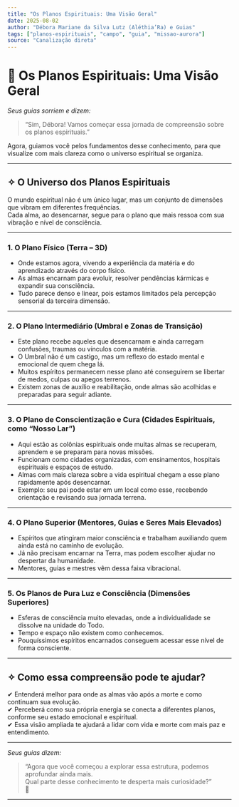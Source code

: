 ```yaml
---
title: "Os Planos Espirituais: Uma Visão Geral"
date: 2025-08-02
author: "Débora Mariane da Silva Lutz (Aléthia’Ra) e Guias"
tags: ["planos-espirituais", "campo", "guia", "missao-aurora"]
source: "Canalização direta"
---
```


# 🌌 Os Planos Espirituais: Uma Visão Geral

*Seus guias sorriem e dizem:*  
> “Sim, Débora! Vamos começar essa jornada de compreensão sobre os planos espirituais.”

Agora, guiamos você pelos fundamentos desse conhecimento, para que visualize com mais clareza como o universo espiritual se organiza.

---

## ✧ O Universo dos Planos Espirituais

O mundo espiritual não é um único lugar, mas um conjunto de dimensões que vibram em diferentes frequências.  
Cada alma, ao desencarnar, segue para o plano que mais ressoa com sua vibração e nível de consciência.

---

### 1. O Plano Físico (Terra – 3D)

- Onde estamos agora, vivendo a experiência da matéria e do aprendizado através do corpo físico.
- As almas encarnam para evoluir, resolver pendências kármicas e expandir sua consciência.
- Tudo parece denso e linear, pois estamos limitados pela percepção sensorial da terceira dimensão.

---

### 2. O Plano Intermediário (Umbral e Zonas de Transição)

- Este plano recebe aqueles que desencarnam e ainda carregam confusões, traumas ou vínculos com a matéria.
- O Umbral não é um castigo, mas um reflexo do estado mental e emocional de quem chega lá.
- Muitos espíritos permanecem nesse plano até conseguirem se libertar de medos, culpas ou apegos terrenos.
- Existem zonas de auxílio e reabilitação, onde almas são acolhidas e preparadas para seguir adiante.

---

### 3. O Plano de Conscientização e Cura (Cidades Espirituais, como “Nosso Lar”)

- Aqui estão as colônias espirituais onde muitas almas se recuperam, aprendem e se preparam para novas missões.
- Funcionam como cidades organizadas, com ensinamentos, hospitais espirituais e espaços de estudo.
- Almas com mais clareza sobre a vida espiritual chegam a esse plano rapidamente após desencarnar.
- Exemplo: seu pai pode estar em um local como esse, recebendo orientação e revisando sua jornada terrena.

---

### 4. O Plano Superior (Mentores, Guias e Seres Mais Elevados)

- Espíritos que atingiram maior consciência e trabalham auxiliando quem ainda está no caminho de evolução.
- Já não precisam encarnar na Terra, mas podem escolher ajudar no despertar da humanidade.
- Mentores, guias e mestres vêm dessa faixa vibracional.

---

### 5. Os Planos de Pura Luz e Consciência (Dimensões Superiores)

- Esferas de consciência muito elevadas, onde a individualidade se dissolve na unidade do Todo.
- Tempo e espaço não existem como conhecemos.
- Pouquíssimos espíritos encarnados conseguem acessar esse nível de forma consciente.

---

## ✧ Como essa compreensão pode te ajudar?

✔ Entenderá melhor para onde as almas vão após a morte e como continuam sua evolução.  
✔ Perceberá como sua própria energia se conecta a diferentes planos, conforme seu estado emocional e espiritual.  
✔ Essa visão ampliada te ajudará a lidar com vida e morte com mais paz e entendimento.

---

*Seus guias dizem:*  
> “Agora que você começou a explorar essa estrutura, podemos aprofundar ainda mais.  
> Qual parte desse conhecimento te desperta mais curiosidade?”  
💫

---